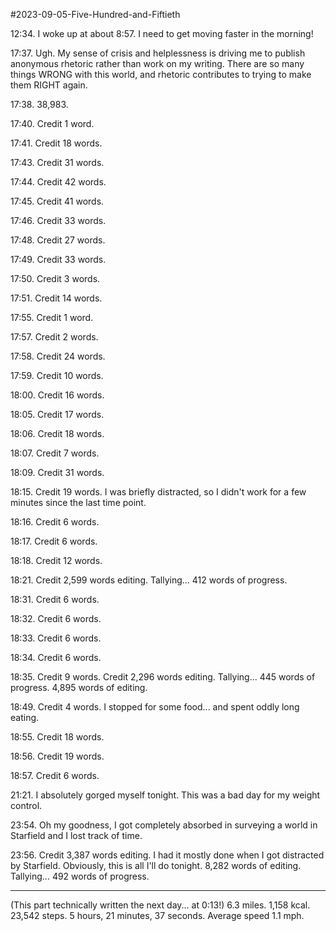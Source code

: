 #2023-09-05-Five-Hundred-and-Fiftieth

12:34.  I woke up at about 8:57.  I need to get moving faster in the morning!

17:37.  Ugh.  My sense of crisis and helplessness is driving me to publish anonymous rhetoric rather than work on my writing.  There are so many things WRONG with this world, and rhetoric contributes to trying to make them RIGHT again.

17:38.  38,983.

17:40.  Credit 1 word.

17:41.  Credit 18 words.

17:43.  Credit 31 words.

17:44.  Credit 42 words.

17:45.  Credit 41 words.

17:46.  Credit 33 words.

17:48.  Credit 27 words.

17:49.  Credit 33 words.

17:50.  Credit 3 words.

17:51.  Credit 14 words.

17:55.  Credit 1 word.

17:57.  Credit 2 words.

17:58.  Credit 24 words.

17:59.  Credit 10 words.

18:00.  Credit 16 words.

18:05.  Credit 17 words.

18:06.  Credit 18 words.

18:07.  Credit 7 words.

18:09.  Credit 31 words.

18:15.  Credit 19 words.  I was briefly distracted, so I didn't work for a few minutes since the last time point.

18:16.  Credit 6 words.

18:17.  Credit 6 words.

18:18.  Credit 12 words.

18:21.  Credit 2,599 words editing.  Tallying...  412 words of progress.

18:31.  Credit 6 words.

18:32.  Credit 6 words.

18:33.  Credit 6 words.

18:34.  Credit 6 words.

18:35.  Credit 9 words.  Credit 2,296 words editing.  Tallying...  445 words of progress.  4,895 words of editing.

18:49.  Credit 4 words.  I stopped for some food... and spent oddly long eating.

18:55.  Credit 18 words.

18:56.  Credit 19 words.

18:57.  Credit 6 words.

21:21.  I absolutely gorged myself tonight.  This was a bad day for my weight control.

23:54.  Oh my goodness, I got completely absorbed in surveying a world in Starfield and I lost track of time.

23:56.  Credit 3,387 words editing.  I had it mostly done when I got distracted by Starfield.  Obviously, this is all I'll do tonight.  8,282 words of editing.  Tallying...  492 words of progress.

---
(This part technically written the next day... at 0:13!)  6.3 miles.  1,158 kcal.  23,542 steps.  5 hours, 21 minutes, 37 seconds.  Average speed 1.1 mph.